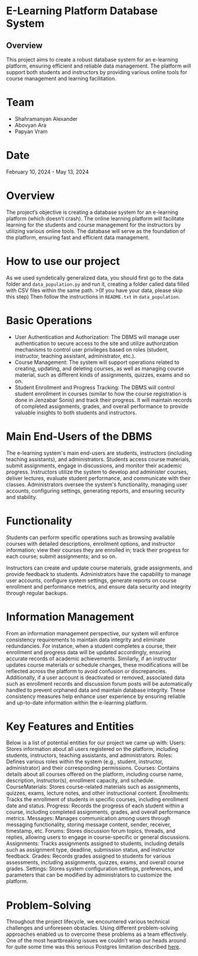 # E-Learning Platform Database System
## Overview
This project aims to create a robust database system for an e-learning platform, ensuring efficient and reliable data management. The platform will support both students and instructors by providing various online tools for course management and learning facilitation.

# Team
- Shahramanyan Alexander
- Abovyan Ara
- Papyan Vram

# Date
February 10, 2024 - May 13, 2024

# Overview
The project’s objective is creating a database system for an e-learning platform (which doesn’t crash). The online learning platform will facilitate learning for the students and course management for the instructors by utilizing various online tools. The database will serve as the foundation of the platform, ensuring fast and efficient data management.

# How to use our project
As we used syndetically generalized data, you should first go to the data folder and `data_pօpulation.py` and run it, creating a folder called data filled with CSV files within the same path. >(If you have your data, please skip this step) Then follow the instructions in `README.txt` in `data_population`.

# Basic Operations
- User Authentication and Authorization: The DBMS will manage user authentication to secure access to the site and utilize authorization mechanisms to control user privileges based on roles (student, instructor, teaching assistant, administrator, etc.).
- Course Management: The system will support operations related to creating, updating, and deleting courses, as well as managing  course material, such as different kinds of assignments, quizzes, exams and so on.
- Student Enrollment and Progress Tracking: The DBMS will control student enrollment in courses (similar to how the course registration is done in Jenzabar Sonis) and track their progress. It will maintain records of completed assignments, grades, and overall performance to provide valuable insights to both students and instructors.

# Main End-Users of the DBMS
The e-learning system's main end-users are students, instructors (including teaching assistants), and administrators. Students access course materials, submit assignments, engage in discussions, and monitor their academic progress. Instructors utilize the system to develop and administer courses, deliver lectures, evaluate student performance, and communicate with their classes. Administrators oversee the system's functionality, managing user accounts, configuring settings, generating reports, and ensuring security and stability.

# Functionality
Students can perform specific operations such as browsing available courses with detailed descriptions, enrollment options, and instructor information; view their courses they are enrolled in; track their progress for each course; submit assignments; and so on.

Instructors can create and update course materials, grade assignments, and provide feedback to students.
Administrators have the capability to manage user accounts, configure system settings, generate reports on course enrollment and performance metrics, and ensure data security and integrity through regular backups.

# Information Management
From an information management perspective, our system will enforce consistency requirements to maintain data integrity and eliminate redundancies. For instance, when a student completes a course, their enrollment and progress data will be updated accordingly, ensuring accurate records of academic achievements. Similarly, if an instructor updates course materials or schedule changes, these modifications will be reflected across the platform to avoid confusion or discrepancies. Additionally, if a user account is deactivated or removed, associated data such as enrollment records and discussion forum posts will be automatically handled to prevent orphaned data and maintain database integrity. These consistency measures help enhance user experience by ensuring reliable and up-to-date information within the e-learning platform.

# Key Features and Entities
Below is a list of potential entities for our project we came up with:
Users: Stores information about all users registered on the platform, including students, instructors, teaching assistants, and administrators.
Roles: Defines various roles within the system (e.g., student, instructor, administrator) and their corresponding permissions.
Courses: Contains details about all courses offered on the platform, including course name, description, instructor(s), enrollment capacity, and schedule.
CourseMaterials: Stores course-related materials such as assignments, quizzes, exams, lecture notes, and other instructional content.
Enrollments: Tracks the enrollment of students in specific courses, including enrollment date and status.
Progress: Records the progress of each student within a course, including completed assignments, grades, and overall performance metrics.
Messages: Manages communication among users through messaging functionality, storing message content, sender, receiver, timestamp, etc.
Forums: Stores discussion forum topics, threads, and replies, allowing users to engage in course-specific or general discussions.
Assignments: Tracks assignments assigned to students, including details such as assignment type, deadline, submission status, and instructor feedback.
Grades: Records grades assigned to students for various assessments, including assignments, quizzes, exams, and overall course grades.
Settings: Stores system configuration settings, preferences, and parameters that can be modified by administrators to customize the platform.

# Problem-Solving
Throughout the project lifecycle, we encountered various technical challenges and unforeseen obstacles. Using different problem-solving approaches enabled us to overcome these problems as a team effectively. One of the most heartbreaking issues we couldn’t wrap our heads around for quite some time was this serious Postgres limitation described [here]([https://pages.github.com/](https://www.postgresql.org/docs/current/ddl-inherit.html#DDL-INHERIT-CAVEATS:~:text=A%20serious%20limitation,the%20above%20example%3A)).
